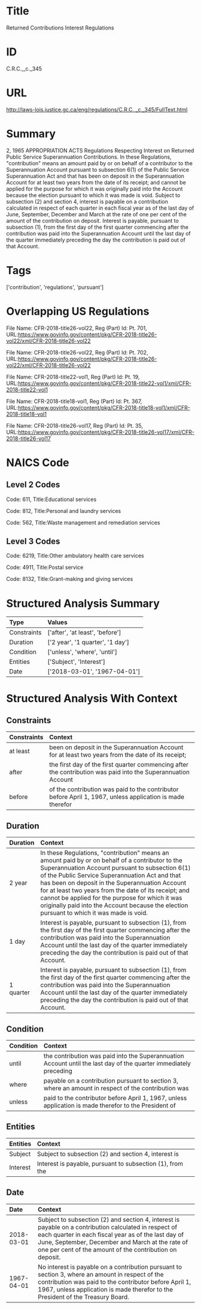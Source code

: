# Title
Returned Contributions Interest Regulations


# ID
C.R.C.,_c._345

# URL
http://laws-lois.justice.gc.ca/eng/regulations/C.R.C.,_c._345/FullText.html


# Summary
2, 1965 APPROPRIATION ACTS Regulations Respecting Interest on Returned Public Service Superannuation Contributions.
In these Regulations, "contribution" means an amount paid by or on behalf of a contributor to the Superannuation Account pursuant to subsection 6(1) of the  Public Service Superannuation Act  and that has been on deposit in the Superannuation Account for at least two years from the date of its receipt; and cannot be applied for the purpose for which it was originally paid into the Account because the election pursuant to which it was made is void.
Subject to subsection (2) and section 4, interest is payable on a contribution calculated in respect of each quarter in each fiscal year as of the last day of June, September, December and March at the rate of one per cent of the amount of the contribution on deposit.
Interest is payable, pursuant to subsection (1), from the first day of the first quarter commencing after the contribution was paid into the Superannuation Account until the last day of the quarter immediately preceding the day the contribution is paid out of that Account.


# Tags
['contribution', 'regulations', 'pursuant']


# Overlapping US Regulations
File Name: CFR-2018-title26-vol22, Reg (Part) Id: Pt. 701, URL:https://www.govinfo.gov/content/pkg/CFR-2018-title26-vol22/xml/CFR-2018-title26-vol22

File Name: CFR-2018-title26-vol22, Reg (Part) Id: Pt. 702, URL:https://www.govinfo.gov/content/pkg/CFR-2018-title26-vol22/xml/CFR-2018-title26-vol22

File Name: CFR-2018-title22-vol1, Reg (Part) Id: Pt. 19, URL:https://www.govinfo.gov/content/pkg/CFR-2018-title22-vol1/xml/CFR-2018-title22-vol1

File Name: CFR-2018-title18-vol1, Reg (Part) Id: Pt. 367, URL:https://www.govinfo.gov/content/pkg/CFR-2018-title18-vol1/xml/CFR-2018-title18-vol1

File Name: CFR-2018-title26-vol17, Reg (Part) Id: Pt. 35, URL:https://www.govinfo.gov/content/pkg/CFR-2018-title26-vol17/xml/CFR-2018-title26-vol17




# NAICS Code
## Level 2 Codes
Code: 611, Title:Educational services

Code: 812, Title:Personal and laundry services

Code: 562, Title:Waste management and remediation services




## Level 3 Codes
Code: 6219, Title:Other ambulatory health care services

Code: 4911, Title:Postal service

Code: 8132, Title:Grant-making and giving services







# Structured Analysis Summary
| Type        | Values                           |
|:------------|:---------------------------------|
| Constraints | ['after', 'at least', 'before']  |
| Duration    | ['2 year', '1 quarter', '1 day'] |
| Condition   | ['unless', 'where', 'until']     |
| Entities    | ['Subject', 'Interest']          |
| Date        | ['2018-03-01', '1967-04-01']     |


# Structured Analysis With Context
 


## Constraints
| Constraints   | Context                                                                                                       |
|:--------------|:--------------------------------------------------------------------------------------------------------------|
| at least      | been on deposit in the Superannuation Account for at least two years from the date of its receipt;            |
| after         | the first day of the first quarter commencing after the contribution was paid into the Superannuation Account |
| before        | of the contribution was paid to the contributor before April 1, 1967, unless application is made therefor     |


## Duration
| Duration   | Context                                                                                                                                                                                                                                                                                                                                                                                                                                                             |
|:-----------|:--------------------------------------------------------------------------------------------------------------------------------------------------------------------------------------------------------------------------------------------------------------------------------------------------------------------------------------------------------------------------------------------------------------------------------------------------------------------|
| 2 year     | In these Regulations, "contribution" means an amount paid by or on behalf of a contributor to the Superannuation Account pursuant to subsection 6(1) of the  Public Service Superannuation Act  and that has been on deposit in the Superannuation Account for at least two years from the date of its receipt; and cannot be applied for the purpose for which it was originally paid into the Account because the election pursuant to which it was made is void. |
| 1 day      | Interest is payable, pursuant to subsection (1), from the first day of the first quarter commencing after the contribution was paid into the Superannuation Account until the last day of the quarter immediately preceding the day the contribution is paid out of that Account.                                                                                                                                                                                   |
| 1 quarter  | Interest is payable, pursuant to subsection (1), from the first day of the first quarter commencing after the contribution was paid into the Superannuation Account until the last day of the quarter immediately preceding the day the contribution is paid out of that Account.                                                                                                                                                                                   |


## Condition
| Condition   | Context                                                                                                           |
|:------------|:------------------------------------------------------------------------------------------------------------------|
| until       | the contribution was paid into the Superannuation Account until the last day of the quarter immediately preceding |
| where       | payable on a contribution pursuant to section 3, where an amount in respect of the contribution was               |
| unless      | paid to the contributor before April 1, 1967, unless application is made therefor to the President of             |


## Entities
| Entities   | Context                                                   |
|:-----------|:----------------------------------------------------------|
| Subject    | Subject to subsection (2) and section 4, interest is      |
| Interest   | Interest is payable, pursuant to subsection (1), from the |


## Date
| Date       | Context                                                                                                                                                                                                                                                                      |
|:-----------|:-----------------------------------------------------------------------------------------------------------------------------------------------------------------------------------------------------------------------------------------------------------------------------|
| 2018-03-01 | Subject to subsection (2) and section 4, interest is payable on a contribution calculated in respect of each quarter in each fiscal year as of the last day of June, September, December and March at the rate of one per cent of the amount of the contribution on deposit. |
| 1967-04-01 | No interest is payable on a contribution pursuant to section 3, where an amount in respect of the contribution was paid to the contributor before April 1, 1967, unless application is made therefor to the President of the Treasury Board.                                 |


